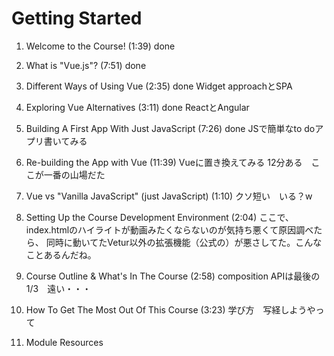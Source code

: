 # Getting Started
1. Welcome to the Course! (1:39) done


2. What is "Vue.js"? (7:51) done
   

3. Different Ways of Using Vue (2:35) done
    Widget approachとSPA

4. Exploring Vue Alternatives (3:11) done
    ReactとAngular

5. Building A First App With Just JavaScript (7:26) done
    JSで簡単なto doアプリ書いてみる

6. Re-building the App with Vue (11:39)
    Vueに置き換えてみる
    12分ある　ここが一番の山場だた

7. Vue vs "Vanilla JavaScript" (just JavaScript) (1:10)
    クソ短い　いる？w

8. Setting Up the Course Development Environment (2:04)
    ここで、index.htmlのハイライトが動画みたくならないのが気持ち悪くて原因調べたら、
    同時に動いてたVetur以外の拡張機能（公式の）が悪さしてた。こんなことあるんだね。

9.  Course Outline & What's In The Course (2:58)
    composition APIは最後の1/3　遠い・・・

10. How To Get The Most Out Of This Course (3:23)
    学び方　写経しようやって

11. Module Resources

